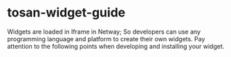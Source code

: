 # tosan-widget-guide

Widgets are loaded in Iframe in Netway; So developers can use any programming language and platform to create their own widgets.
Pay attention to the following points when developing and installing your widget.

